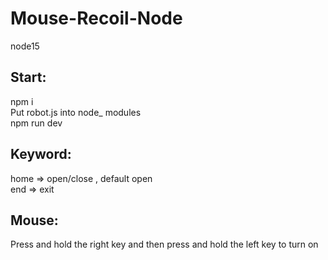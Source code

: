 # Mouse-Recoil-Node
node15
## Start: <br>
npm i<br>
Put robot.js into node_ modules<br>
npm run dev

## Keyword: <br>
home => open/close , default open<br>
end => exit

## Mouse: <br>
Press and hold the right key and then press and hold the left key to turn on

